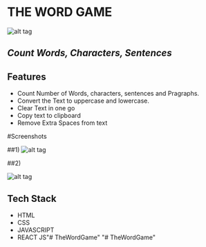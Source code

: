 # THE WORD GAME

![alt tag](https://user-images.githubusercontent.com/65165139/130832178-25fe7aeb-033f-4174-9318-6c542d1d1be5.png)

## _Count Words, Characters, Sentences_


## Features

- Count Number of Words, characters, sentences and Pragraphs.
- Convert the Text to uppercase and lowercase.
- Clear Text in one go
- Copy text to clipboard
- Remove Extra Spaces from text

#Screenshots

##1)
![alt tag](https://user-images.githubusercontent.com/65165139/130831805-52aaf894-94f0-4610-afe9-7fdaee5624d1.png)

##2)

![alt tag](https://user-images.githubusercontent.com/65165139/130832915-d6a047db-9555-4215-9164-545ab24ee0af.png)


## Tech Stack

- HTML
- CSS
- JAVASCRIPT
- REACT JS"# TheWordGame" 
"# TheWordGame" 
